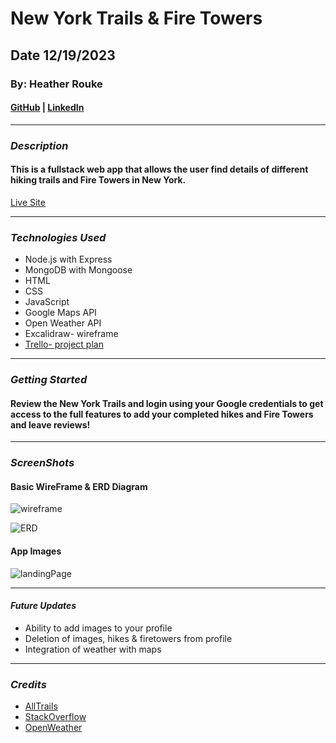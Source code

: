 # New York Trails & Fire Towers

## Date 12/19/2023

### By: Heather Rouke

#### [GitHub](https://github.com/heathervalene) | [LinkedIn](https://www.linkedin.com/in/heather-rouke-069347b7/)

***

### **_Description_**

#### This is a fullstack web app that allows the user find details of different hiking trails and Fire Towers in New York. 

[Live Site](https://ny-trails-app-8f7dc85a93e4.herokuapp.com/trails)

***

### **_Technologies Used_**

- Node.js with Express
- MongoDB with Mongoose
- HTML
- CSS
- JavaScript
- Google Maps API
- Open Weather API
- Excalidraw- wireframe
- [Trello- project plan](https://trello.com/b/s7UQhuW6/fullstack-web-app)




***

### **_Getting Started_**

#### Review the New York Trails and login using your Google credentials to get access to the full features to add your completed hikes and Fire Towers and leave reviews!



***

### **_ScreenShots_**

#### Basic WireFrame & ERD Diagram

![wireframe](https://i.imgur.com/cijMZkN.png)

![ERD](https://i.imgur.com/JsYs2pi.png)



#### App Images

![landingPage](https://i.imgur.com/9uuSuuM.png)



***

#### **_Future Updates_**

- Ability to add images to your profile
- Deletion of images, hikes & firetowers from profile
- Integration of weather with maps 



***

### **_Credits_**

- [AllTrails](https://www.alltrails.com/)
- [StackOverflow](https://stackoverflow.com/)
- [OpenWeather](https://openweathermap.org/)


